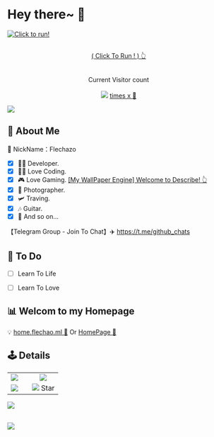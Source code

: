 # Hey there~ :wave:

<div>
  <a href="https://dino.zone"  target="_blank">
    <img align="center" src="https://cdn.jsdelivr.net/gh/BillScott1024/BillScott1024/assets/dino.gif" alt="Click to run!">
    <br><br>
    <p align="center">( Click To Run ! ) 👆 </p>
  </a>
<!--   <img align="center" style="border-radius: 25px; box-shadow: 10px 10px 5px #888888;" src="https://cdn.jsdelivr.net/gh/BillScott1024/BillScott1024/assets/cover-05.webp" alt="Hello world"> -->
</div>
<p align="center"> 
  <br>
 Current Visitor count<br><br>
  <img src="https://profile-counter.glitch.me/FlechazoPh/count.svg" /><label align="center"> <u> times x 👣 </u></label>
</p>
<!--Trap--:)-->
<a href="https://github.com/404"><img src="https://user-images.githubusercontent.com/73097560/115834477-dbab4500-a447-11eb-908a-139a6edaec5c.gif"></a>

<!--
**wr20060926/wr20060926** is a ✨ _special_ ✨ repository because its `README.md` (this file) appears on your GitHub profile.

Here are some ideas to get you started:

- 🔭 I’m currently working on ...
- 🌱 I’m currently learning ...
- 👯 I’m looking to collaborate on ...
- 🤔 I’m looking for help with ...
- 💬 Ask me about ...
- 📫 How to reach me: ...
- 😄 Pronouns: ...
- ⚡ Fun fact: ...
-->
## 📄 About Me
👻 NickName：Flechazo

- [x] 👨‍💻 Developer.
- [x] 👨‍💻 Love Coding.
- [x] 🎮 Love Gaming. [[My WallPaper Engine] Welcome to Describe! 👆](https://steamcommunity.com/sharedfiles/filedetails/?id=2698114734)
- [x] 📸 Photographer.
- [x] 🛩 Traving.
- [x] 🎶 Guitar.
- [x] 💖 And so on...

【Telegram Group - Join To Chat】:airplane: https://t.me/github_chats <br>

## 📝 To Do
- [ ] Learn To Life
- [ ] Learn To Love


## 📊 Welcom to my Homepage

💡 [home.flechao.ml 🔗](https://home.flechazo.ml/) Or [HomePage 🔗](https://flechazoph.github.io/flechazo.github.io)


## 🕹 Details

<table border="0">
<tr>
  <td> <a href="https://github.com/FlechazoPh" target="_blank">
  <img align="top" src="https://github-readme-stats.extingstudio.vercel.app/api/?username=FlechazoPh&count_private=true&show_icons=true&theme=vue-dark" />
</a> </td>
  <td> <td align="center">
      <img src="https://github-readme-streak-stats.herokuapp.com/?user=flechazoph&theme=omni&date_format=%5BY.%5Dn.j">
   </td>
 </td>
</tr>
<tr>
  <td> <a target="_blank" href="https://github.com/FlechazoPh">
  <img align="top" src="https://github-readme-stats.extingstudio.vercel.app/api/top-langs/?username=FlechazoPh&theme=vue-dark" />
</a> </td>
  <td> <td align="center">
      <img src="https://starchart.cc/FlechazoPh/QLDependency.svg">
  Star
   </td> </td>
</tr>
</table>


<!--Trap--:)-->
<a href="https://github.com/404"><img src="https://user-images.githubusercontent.com/73097560/115834477-dbab4500-a447-11eb-908a-139a6edaec5c.gif"></a>


<br>
<a target="_blank" href="https://skyline.github.com/FlechazoPh/2021">
  <img align="center" src="https://cdn.jsdelivr.net/gh/FlechazoPh/FlechazoPh/assets/skyline-3.png" />
</a>


